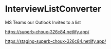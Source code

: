 # InterviewListConverter
MS Teams our Outlook Invites to a list


https://superb-choux-326c84.netlify.app/

https://staging-superb-choux-326c84.netlify.app/
